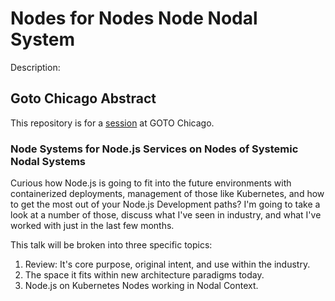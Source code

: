 # Nodes for Nodes Node Nodal System

Description: 

## Goto Chicago Abstract

This repository is for a [session](https://gotochgo.com/2018/sessions/368) at GOTO Chicago.

### Node Systems for Node.js Services on Nodes of Systemic Nodal Systems

Curious how Node.js is going to fit into the future environments with containerized deployments, management of those like Kubernetes, and how to get the most out of your Node.js Development paths? I'm going to take a look at a number of those, discuss what I've seen in industry, and what I've worked with just in the last few months. 

This talk will be broken into three specific topics:

1. Review: It's core purpose, original intent, and use within the industry.
2. The space it fits within new architecture paradigms today.
3. Node.js on Kubernetes Nodes working in Nodal Context.
